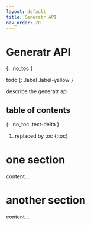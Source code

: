 ```yaml
---
layout: default
title: Generatr API
nav_order: 20
---
```


# Generatr API
{: .no_toc }

todo
{: .label .label-yellow }

describe the generatr api

## table of contents
{: .no_toc .text-delta }

1. replaced by toc
{:toc}


# one section

content...

# another section

content...
